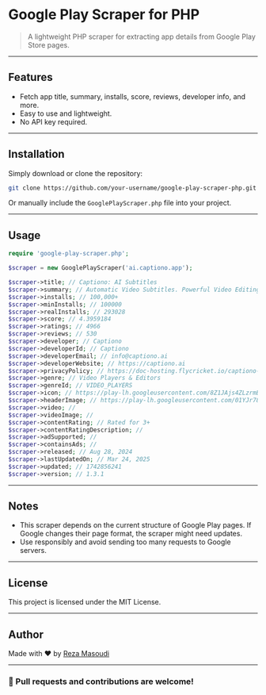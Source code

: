 # Google Play Scraper for PHP

> A lightweight PHP scraper for extracting app details from Google Play Store pages.

---

## Features

- Fetch app title, summary, installs, score, reviews, developer info, and more.
- Easy to use and lightweight.
- No API key required.

---

## Installation

Simply download or clone the repository:

```bash
git clone https://github.com/your-username/google-play-scraper-php.git
```

Or manually include the `GooglePlayScraper.php` file into your project.

---

## Usage

```php
require 'google-play-scraper.php';

$scraper = new GooglePlayScraper('ai.captiono.app');

$scraper->title; // Captiono: AI Subtitles
$scraper->summary; // Automatic Video Subtitles. Powerful Video Editing Tools for Bloggers
$scraper->installs; // 100,000+
$scraper->minInstalls; // 100000
$scraper->realInstalls; // 293028
$scraper->score; // 4.3959184
$scraper->ratings; // 4966
$scraper->reviews; // 530
$scraper->developer; // Captiono
$scraper->developerId; // Captiono
$scraper->developerEmail; // info@captiono.ai
$scraper->developerWebsite; // https://captiono.ai
$scraper->privacyPolicy; // https://doc-hosting.flycricket.io/captiono-privacy-policy/82c980eb-89bf-4a8a-b248-c556cbe1d895/privacy
$scraper->genre; // Video Players & Editors
$scraper->genreId; // VIDEO_PLAYERS
$scraper->icon; // https://play-lh.googleusercontent.com/8Z1JAjs4ZLzrmB0YFwzFaCqdX56GEO8pZjwAHeiag0MlzyFXwqEoMU1GSKwA0QfoQw
$scraper->headerImage; // https://play-lh.googleusercontent.com/01YJr78KEX29Y_C5hruaC_dA37q8reDAmO-S7IXqCMBNL9QKckVXOPUPpCxrAtwMw3s
$scraper->video; // 
$scraper->videoImage; // 
$scraper->contentRating; // Rated for 3+
$scraper->contentRatingDescription; // 
$scraper->adSupported; // 
$scraper->containsAds; // 
$scraper->released; // Aug 28, 2024
$scraper->lastUpdatedOn; // Mar 24, 2025
$scraper->updated; // 1742856241
$scraper->version; // 1.3.1
```

---

## Notes

- This scraper depends on the current structure of Google Play pages. If Google changes their page format, the scraper might need updates.
- Use responsibly and avoid sending too many requests to Google servers.

---

## License

This project is licensed under the MIT License.

---

## Author

Made with ❤️ by [Reza Masoudi](https://github.com/rezamasoudi)

---

### 📢 Pull requests and contributions are welcome!

